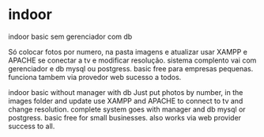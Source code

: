 # indoor
 indoor basic sem gerenciador com db
 
 
 Só colocar fotos por numero, na pasta imagens e atualizar
 usar XAMPP e APACHE se conectar a tv e modificar resolução.
 sistema complento vai com gerenciador e db mysql ou postgress.
 basic free para empresas pequenas.
 funciona tambem via provedor web sucesso a todos.

 indoor basic without manager with db
 Just put photos by number, in the images folder and update
 use XAMPP and APACHE to connect to tv and change resolution.
 complete system goes with manager and db mysql or postgress.
 basic free for small businesses.
 also works via web provider success to all.
